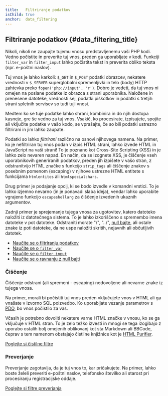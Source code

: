 ```yaml
---
title:   Filtriranje podatkov
isChild: true
anchor:  data_filtering
---
```


## Filtriranje podatkov {#data_filtering_title}

Nikoli, nikoli ne zaupajte tujemu vnosu predstavljenemu vaši PHP kodi. Vedno počistite in preverite
tuj vnos, preden ga uporabljate v kodi. Funkciji `filter_var` in `filter_input` lahko počistita tekst
in preverita obliko teksta (npr. e-poštni naslov).

Tuj vnos je lahko karkoli: `$_GET` in `$_POST` podatki obrazcev, nekatere vrednosti v `$_SERVER`
superglobalni spremenljivki in telo (body) HTTP zahtevka preko `fopen('php://input', 'r')`. Dobro je vedeti,
da tuj vnos ni omejen na poslane podatke iz obrazca s strani uporabnika. Naložene in prenesene datoteke, vrednosti
sej, podatki piškotkov in podatki s tretjih strani spletnih servisev so tudi tuji vnosi.

Medtem ko se tuje podatke lahko shrani, kombinira in do njih dostopa kasneje, gre še vedno za tuj vnos. Vsakič,
ko procesirate, izpisujete, spojite ali vključite podatke v vašo kodo, se vprašajte, če so bili podatki ustrezno
filtrirani in jim lahko zaupate.

Podatki so lahko _filtrirani_ različno na osnovi njihovega namena. Na primer, ko je nefiltriran tuj vnos podan
v izpis HTML strani, lahko izvede HTML in JavaScript na vaši strani! To je poznano kot Cross-Site Scripting (XSS)
in je lahko zelo nevaren napad. En način, da se izognete XSS, je čiščenje vseh uporabnikovih generiranih podatkov,
preden jih izpišete v vašo stran, z odstranitvijo HTML značke s funkcijo `strip_tags` ali čiščenje znakov s posebnim
pomenom (escaping) v njihove ustrezne HTML entitete s funkcijama `htmlentites` ali `htmlspecialchars`.

Drug primer je podajanje opcij, ki se bodo izvedle v komandni vrstici. To je lahko izjemno nevarno
(in je ponavadi slaba ideja), vendar lahko uporabite vgrajeno funkcijo `escapeshellarg` za čiščenje
izvedenih ukaznih argumentov.

Zadnji primer je sprejemanje tujega vnosa za ugotovitev, katero datoteko naložiti iz datotečnega sistema. To je
lahko izkoriščeno s spremembo imena datoteke v pot datoteke. Odstraniti morate "/", "../", [null bajte][6], ali ostale
znake iz poti datoteke, da ne uspe naložiti skritih, nejavnih ali občutljivih datotek.

* [Naučite se o filtriranju podatkov][1]
* [Naučite se o `filter_var`][4]
* [Naučite se o `filter_input`][5]
* [Naučite se o ravnanju z null bajti][6]

### Čiščenje

Čiščenje odstrani (ali spremeni - escaping) nedovoljene ali nevarne znake iz tujega vnosa.

Na primer, morali bi počistiti tuj vnos preden vključujete vnos v HTML ali ga vnašate
v izvorno SQL poizvedbo. Ko uporabljate vezanje parametrov s [PDO](#databases), bo
vnos počistilo za vas.

Včasih je potrebno dovoliti nekatere varne HTML značke v vnosu, ko se ga vključuje v HTML stran.
To je zelo težko izvesti in mnogi se tega izogibajo z uporabo ostalih bolj omejenih oblikovanj kot
sta Markdown ali BBCode, čeprav s tem namenom obstajajo čistilne knjižnice kot je [HTML Purifier][html-purifier].

[Poglejte si čistilne filtre][2]

### Preverjanje

Preverjanje zagotavlja, da je tuj vnos to, kar pričakujete. Na primer, lahko boste želeli preveriti
e-poštni naslov, telefonsko številko ali starost pri procesiranju registracijske oddaje.

[Poglejte si filtre preverjanja][3]

[1]: http://php.net/book.filter
[2]: http://php.net/filter.filters.sanitize
[3]: http://php.net/filter.filters.validate
[4]: http://php.net/function.filter-var
[5]: http://php.net/function.filter-input
[6]: http://php.net/security.filesystem.nullbytes
[html-purifier]: http://htmlpurifier.org/
